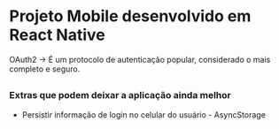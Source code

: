 # Projeto Mobile desenvolvido em React Native

OAuth2 -> É um protocolo de autenticação popular, considerado o mais completo e seguro.
##

### Extras que podem deixar a aplicação ainda melhor

- Persistir informação de login no celular do usuário - AsyncStorage
